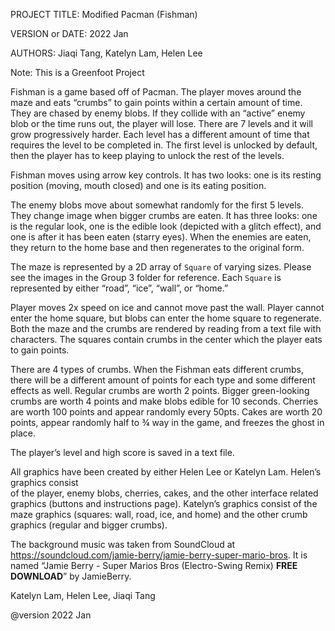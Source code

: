 PROJECT TITLE: Modified Pacman (Fishman)

VERSION or DATE: 2022 Jan

AUTHORS: Jiaqi Tang, Katelyn Lam, Helen Lee


 
Note: This is a Greenfoot Project

Fishman is a game based off of Pacman. The player moves around the maze and eats 
“crumbs” to gain points within a certain amount of time. They are chased by enemy blobs. If
they collide with an “active” enemy blob or the time runs out, the player will lose. There are 
7 levels and it will grow progressively harder. Each level has a different amount of time that 
requires the level to be completed in. The first level is unlocked by default, then the player
has to keep playing to unlock the rest of the levels. 

Fishman moves using arrow key controls. It has two looks: one is its resting position 
(moving, mouth closed) and one is its eating position.

The enemy blobs move about somewhat randomly for the first 5 levels. They change image 
when bigger crumbs are eaten. It has three looks: one is the regular look, one is the edible 
look (depicted with a glitch effect), and one is after it has been eaten (starry eyes). When the 
enemies are eaten, they return to the home base and then regenerates to the original form.

The maze is represented by a 2D array of <code>Square</code> of varying sizes. 
Please see the images in the Group 3 folder for reference. Each <code>Square</code>
is represented by either “road”, “ice”, “wall”, or “home.”

Player moves 2x speed on ice and cannot move past the wall. Player cannot enter
the home square, but blobs can enter the home square to regenerate. Both the maze and 
the crumbs are rendered by reading from a text file with characters. The squares contain 
crumbs in the center which the player eats to gain points.

There are 4 types of crumbs. When the Fishman eats different crumbs, there will be a 
different amount of points for each type and some different effects as well. Regular crumbs 
are worth 2 points. Bigger green-looking crumbs are worth 4 points and make blobs edible 
for 10 seconds. Cherries are worth 100 points and appear randomly every 50pts.
Cakes are worth 20 points, appear randomly half to ¾ way in the game, and freezes the 
ghost in place.

The player’s level and high score is saved in a text file.

All graphics have been created by either Helen Lee or Katelyn Lam. Helen’s graphics consist  
of the player, enemy blobs, cherries, cakes, and the other interface related graphics (buttons 
and instructions page). Katelyn’s graphics consist of the maze graphics (squares: wall, road, 
ice, and home) and the other crumb graphics (regular and bigger crumbs). 

The background music was taken from SoundCloud at   
https://soundcloud.com/jamie-berry/jamie-berry-super-mario-bros. It is named “Jamie Berry - 
Super Marios Bros (Electro-Swing Remix) **FREE DOWNLOAD**” by JamieBerry.


Katelyn Lam, Helen Lee, Jiaqi Tang

@version 2022 Jan

